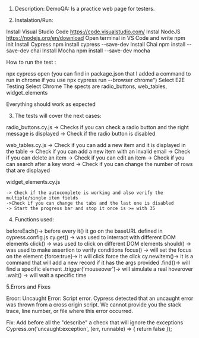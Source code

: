 
1. Description:
DemoQA: Is a practice web page for testers.

2. Instalation/Run:

Install Visual Studio Code https://code.visualstudio.com/
Instal NodeJS https://nodejs.org/en/download
Open terminal in VS Code and write npm init
Install Cypress npm install cypress --save-dev
Install Chai npm install --save-dev chai
Install Mocha npm install --save-dev mocha

How to run the test :

npx cypress open (you can find in package.json that I added a command to run in chrome if you use npx cypress run --browser chrome")
Select E2E Testing 
Select Chrome
The spects are radio_buttons, web_tables, widget_elements

Everything should work as expected

3. The tests will cover the next cases:

radio_buttons.cy.js
	-> Checks if you can check a radio button and the right message is displayed 
	-> Check if the radio button is disabled  

web_tables.cy.js
	-> Check if you can add a new item and it is displayed in the table
	-> Check if you can add a new item with an invalid email
	-> Check if you can delete an item
	-> Check if you can edit an item
	-> Check if you can search after a key word 
	-> Check if you can change the number of rows that are displayed

widget_elements.cy.js

	-> Check if the autocomplete is working and also verify the multiple/single item fields
	->Check if you can change the tabs and the last one is disabled
	-> Start the progress bar and stop it once is >= with 35

4. Functions used:

beforeEach()-> before every it() it go on the baseURL defined in cypress.config.js
cy.get() -> was used to interract with different DOM elements
click() -> was used to click on different DOM elements
should() -> was used to make assertion to verify conditions
focus() -> will set the focus on the element
{force:true}-> it will click force the click
cy.newItem()-> it is a command that will add a new record if it has the args provided 
.find()-> will find a specific element
.trigger('mouseover')-> will simulate a real hoverover
.wait() -> will wait a specific time

5.Errors and Fixes 

Eroor:
Uncaught Error: Script error.
Cypress detected that an uncaught error was thrown from a cross origin script.
We cannot provide you the stack trace, line number, or file where this error occurred.

Fix: Add before all the "describe" a check that will ignore the exceptions 
Cypress.on('uncaught:exception', (err, runnable) => {
    return false
    });
